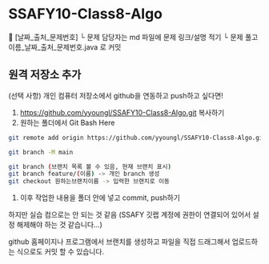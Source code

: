 # SSAFY10-Class8-Algo

📁 [날짜_출처_문제번호]
└ 문제 담당자는 md 파일에 문제 링크/설명 적기
└ 문제 풀고 이름_날짜_출처_문제번호.java 로 커밋


## 원격 저장소 추가

(선택 사항) 개인 컴퓨터 저장소에서 github을 연동하고 push하고 싶다면!

1. https://github.com/yyoungl/SSAFY10-Class8-Algo.git 복사하기
2. 원하는 폴더에서 Git Bash Here

```bash
git remote add origin https://github.com/yyoungl/SSAFY10-Class8-Algo.git
```

```bash
git branch -M main
```

```bash
git branch (브랜치 목록 볼 수 있음, 현재 브랜치 표시)
git branch feature/(이름) -> 개인 branch 생성
git checkout 원하는브랜치이름 -> 입력한 브랜치로 이동
```

1. 이후 작업한 내용을 폴더 안에 넣고 commit, push하기

하지만 실습 컴으로는 안 되는 것 같음 (SSAFY 깃랩 계정에 권한이 연결되어 있어서 설정 해제해야 하는 것 같습니다…)

github 홈페이지나 프로그램에서 브랜치를 생성하고 파일을 직접 드래그해서 업로드하는 식으로도 커밋 할 수 있습니다.

